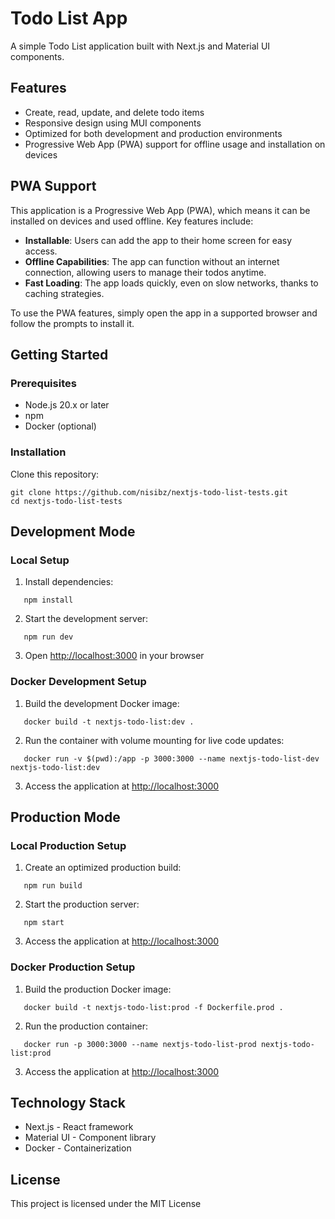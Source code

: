 # Todo List App

A simple Todo List application built with Next.js and Material UI components.

## Features

- Create, read, update, and delete todo items
- Responsive design using MUI components
- Optimized for both development and production environments
- Progressive Web App (PWA) support for offline usage and installation on devices

## PWA Support

This application is a Progressive Web App (PWA), which means it can be installed on devices and used offline. Key features include:

- **Installable**: Users can add the app to their home screen for easy access.
- **Offline Capabilities**: The app can function without an internet connection, allowing users to manage their todos anytime.
- **Fast Loading**: The app loads quickly, even on slow networks, thanks to caching strategies.

To use the PWA features, simply open the app in a supported browser and follow the prompts to install it.

## Getting Started

### Prerequisites

- Node.js 20.x or later
- npm
- Docker (optional)

### Installation

Clone this repository:

```
git clone https://github.com/nisibz/nextjs-todo-list-tests.git
cd nextjs-todo-list-tests
```

## Development Mode

### Local Setup

1. Install dependencies:

```
   npm install
```

2. Start the development server:

```
   npm run dev
```

3. Open [http://localhost:3000](http://localhost:3000) in your browser

### Docker Development Setup

1. Build the development Docker image:

```
   docker build -t nextjs-todo-list:dev .
```

2. Run the container with volume mounting for live code updates:

```
   docker run -v $(pwd):/app -p 3000:3000 --name nextjs-todo-list-dev nextjs-todo-list:dev
```

3. Access the application at [http://localhost:3000](http://localhost:3000)

## Production Mode

### Local Production Setup

1. Create an optimized production build:

```
   npm run build
```

2. Start the production server:

```
   npm start
```

3. Access the application at [http://localhost:3000](http://localhost:3000)

### Docker Production Setup

1. Build the production Docker image:

```
   docker build -t nextjs-todo-list:prod -f Dockerfile.prod .
```

2. Run the production container:

```
   docker run -p 3000:3000 --name nextjs-todo-list-prod nextjs-todo-list:prod
```

3. Access the application at [http://localhost:3000](http://localhost:3000)

## Technology Stack

- Next.js - React framework
- Material UI - Component library
- Docker - Containerization

## License

This project is licensed under the MIT License
